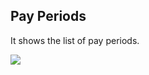 ## Pay Periods

It shows the list of pay periods.

![](http://docs.risersoft.com/hrmnirvana/ImagesExt/image8_225.jpg)

